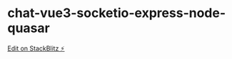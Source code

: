 # chat-vue3-socketio-express-node-quasar

[Edit on StackBlitz ⚡️](https://stackblitz.com/edit/stackblitz-starters-niszps)